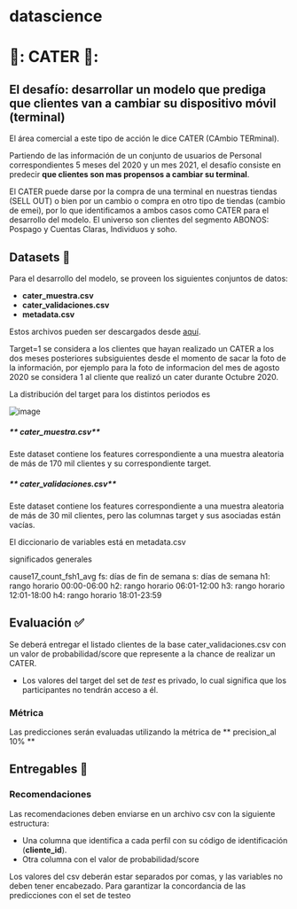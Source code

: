 # datascience

# 📱: CATER 📱:

## El desafío: desarrollar un modelo que prediga que clientes van a cambiar su dispositivo móvil (terminal) 
El área comercial a este tipo de acción le dice CATER (CAmbio TERminal).

Partiendo de las información de un conjunto de usuarios de Personal correspondientes 5 meses del 2020 y un mes 2021, el desafío consiste en predecir **que clientes son mas propensos a cambiar su terminal**.

El CATER puede darse por la compra de una terminal en nuestras tiendas (SELL OUT) o bien por un cambio o compra en otro tipo de tiendas (cambio de emei), por lo que identificamos a ambos casos como CATER para el desarrollo del modelo.
El universo son clientes del segmento ABONOS: Pospago y Cuentas Claras, Individuos y soho.


## Datasets :open_file_folder:
Para el desarrollo del modelo, se proveen los siguientes conjuntos de datos:
* **cater_muestra.csv**
* **cater_validaciones.csv**
* **metadata.csv**

Estos archivos pueden ser descargados desde [aquí]( https://drive.google.com/drive/folders/1cvvpl_s2nKkuRuhUmTyWLOfJjAzagq8Y?usp=sharing).

Target=1 se considera a los clientes que hayan realizado un CATER a los dos meses posteriores subsiguientes desde el momento de sacar la foto de la información, por ejemplo para la foto de informacion del mes de agosto 2020 se considera 1 al cliente que realizó un cater durante Octubre 2020.

La distribución del target para los distintos periodos es

![image](https://user-images.githubusercontent.com/59797580/140841918-f4bdd249-481d-4906-b8b0-17e0dfdb20c2.png)


##### ** cater_muestra.csv**
Este dataset contiene los  features correspondiente a una muestra aleatoria de más de 170 mil clientes y su correspondiente target. 
##### ** cater_validaciones.csv**
Este dataset contiene los  features correspondiente a una muestra aleatoria de más de 30 mil clientes, pero las columnas target y sus asociadas están vacías. 


El diccionario de variables está en metadata.csv 

significados generales

cause17_count_fsh1_avg 
fs: días de fin de semana
s: días de semana
h1: rango horario 00:00-06:00
h2: rango horario 06:01-12:00
h3: rango horario 12:01-18:00
h4: rango horario 18:01-23:59

## Evaluación :white_check_mark:
Se deberá entregar el  listado clientes de la base cater_validaciones.csv con un valor de probabilidad/score que represente a la chance de realizar un CATER.
- Los valores del target del set de *test* es privado, lo cual significa que los participantes no tendrán acceso a él.

### Métrica
Las predicciones serán evaluadas utilizando la métrica de ** precision_al 10% ** 

## Entregables :paperclip:
### Recomendaciones

Las recomendaciones deben enviarse en un archivo csv con la siguiente estructura: 

- Una columna que identifica a cada perfil con su código de identificación (**cliente_id**).
- Otra columna con el valor de probabilidad/score 

Los valores del csv deberán estar separados por comas, y las variables no deben tener encabezado. Para garantizar la concordancia de las predicciones con el set de testeo
